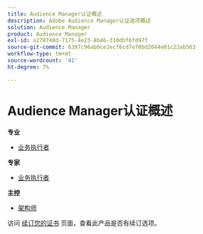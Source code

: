 ```yaml
---
title: Audience Manager认证概述
description: Adobe Audience Manager认证选项概述
solution: Audience Manager
product: Audience Manager
exl-id: a278740d-7175-4e23-8b46-310dbf6fd97f
source-git-commit: 6397c96ab0ce2ecf6cd7e70bd2044e01c23ab563
workflow-type: tm+mt
source-wordcount: '41'
ht-degree: 7%

---
```


# Audience Manager认证概述

**专业**

* [业务执行者](/help/certifications/aam/aam-p-business.md) <!--AD0-E458-->

**专家**

* [业务执行者](/help/certifications/aam/aam-e-business.md) <!--AD0-E457-->

**主控**

* [架构师](/help/certifications/aam/aam-m-architect.md) <!--AD0-E454-->

访问 [续订您的证书](/help/certifications/renew.md) 页面，查看此产品是否有续订选项。

